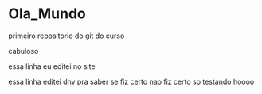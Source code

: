 # Ola_Mundo
 primeiro repositorio do git do curso

cabuloso

essa linha eu editei no site

essa linha editei dnv pra saber se fiz certo
nao fiz certo
 so testando 
hoooo
